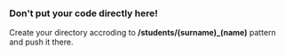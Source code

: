 ### Don't put your code directly here!

Create your directory accroding to **/students/(surname)_(name)** pattern and push it there.
